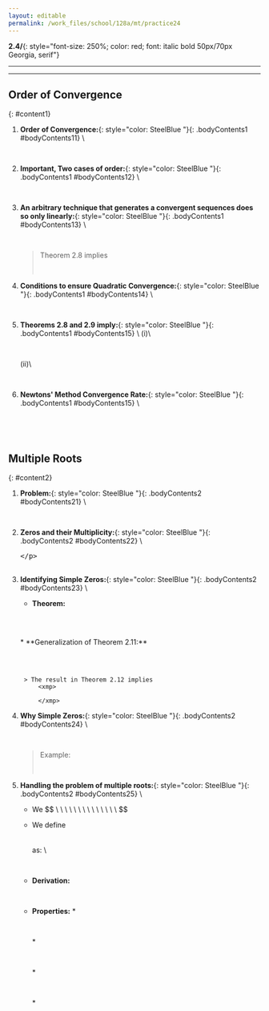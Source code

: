 ```yaml
---
layout: editable
permalink: /work_files/school/128a/mt/practice24
---
```


**2.4/**{: style="font-size: 250%; color: red; font: italic bold 50px/70px Georgia, serif"} 

____________________
***

## Order of Convergence 
{: #content1}

1. **Order of Convergence:**{: style="color: SteelBlue  "}{: .bodyContents1 #bodyContents11} \\
    <xmp>
    </xmp>
2. **Important, Two cases of order:**{: style="color: SteelBlue  "}{: .bodyContents1 #bodyContents12} \\
    <xmp>
    </xmp>
3. **An arbitrary technique that generates a convergent sequences does so only linearly:**{: style="color: SteelBlue  "}{: .bodyContents1 #bodyContents13} \\
    <xmp>
    </xmp>
    > Theorem 2.8 implies 
        <xmp> </xmp>

4. **Conditions to ensure Quadratic Convergence:**{: style="color: SteelBlue  "}{: .bodyContents1 #bodyContents14} \\
    <xmp>
    </xmp>

5. **Theorems 2.8 and 2.9 imply:**{: style="color: SteelBlue  "}{: .bodyContents1 #bodyContents15} \\
    (i)\\
        <xmp>
        </xmp>
    (ii)\\
        <xmp>
        </xmp>

5. **Newtons' Method Convergence Rate:**{: style="color: SteelBlue  "}{: .bodyContents1 #bodyContents15} \\
    <xmp>
    </xmp>
    <xmp>
    </xmp>

## Multiple Roots 
{: #content2}

1. **Problem:**{: style="color: SteelBlue  "}{: .bodyContents2 #bodyContents21} \\
    <xmp>
    </xmp>

2. **Zeros and their Multiplicity:**{: style="color: SteelBlue  "}{: .bodyContents2 #bodyContents22} \\
    <xmp>

    </xmp>

3. **Identifying Simple Zeros:**{: style="color: SteelBlue  "}{: .bodyContents2 #bodyContents23} \\
    * **Theorem:**  
    <xmp>
    </xmp>
    * **Generalization of Theorem 2.11:**
        <xmp>
        </xmp>

        > The result in Theorem 2.12 implies 
            <xmp>

            </xmp>

4. **Why Simple Zeros:**{: style="color: SteelBlue  "}{: .bodyContents2 #bodyContents24} \\
    <xmp>
    </xmp>
    > Example:
        <xmp>
        </xmp>


5. **Handling the problem of multiple roots:**{: style="color: SteelBlue  "}{: .bodyContents2 #bodyContents25} \\
    * We $$  \ \ \ \ \ \ \ \ \ \ \ \ \ \ \$$  
    * We define $$\ \ \ \ \ \ \ \ \ \ $$ as: \\
        <xmp>
        </xmp>

    * **Derivation:**  
        <xmp>
        </xmp>

    * **Properties:**
        * 
            <xmp>
            </xmp>
        * 
            <xmp>
            </xmp>
        * 
            <xmp>
            </xmp>
        *   
            <xmp>
            </xmp>